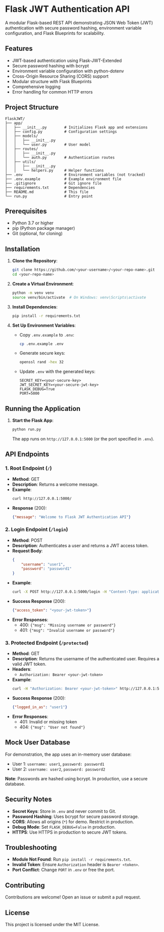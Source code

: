 # Flask JWT Authentication API

A modular Flask-based REST API demonstrating JSON Web Token (JWT) authentication with secure password hashing, environment variable configuration, and Flask Blueprints for scalability.

## Features

- JWT-based authentication using Flask-JWT-Extended
- Secure password hashing with bcrypt
- Environment variable configuration with python-dotenv
- Cross-Origin Resource Sharing (CORS) support
- Modular structure with Flask Blueprints
- Comprehensive logging
- Error handling for common HTTP errors

## Project Structure

```
FlaskJWT/
├── app/
│   ├── __init__.py        # Initializes Flask app and extensions
│   ├── config.py          # Configuration settings
│   ├── models/
│   │   ├── __init__.py
│   │   └── user.py        # User model
│   ├── routes/
│   │   ├── __init__.py
│   │   └── auth.py        # Authentication routes
│   ├── utils/
│   │   ├── __init__.py
│   │   └── helpers.py     # Helper functions
├── .env                   # Environment variables (not tracked)
├── .env.example           # Example environment file
├── .gitignore             # Git ignore file
├── requirements.txt       # Dependencies
├── README.md              # This file
└── run.py                 # Entry point
```

## Prerequisites

- Python 3.7 or higher
- pip (Python package manager)
- Git (optional, for cloning)

## Installation

1. **Clone the Repository**:
   ```bash
   git clone https://github.com/<your-username>/<your-repo-name>.git
   cd <your-repo-name>
   ```

2. **Create a Virtual Environment**:
   ```bash
   python -m venv venv
   source venv/bin/activate  # On Windows: venv\Scripts\activate
   ```

3. **Install Dependencies**:
   ```bash
   pip install -r requirements.txt
   ```

4. **Set Up Environment Variables**:
   - Copy `.env.example` to `.env`:
     ```bash
     cp .env.example .env
     ```
   - Generate secure keys:
     ```bash
     openssl rand -hex 32
     ```
   - Update `.env` with the generated keys:
     ```
     SECRET_KEY=<your-secure-key>
     JWT_SECRET_KEY=<your-secure-jwt-key>
     FLASK_DEBUG=True
     PORT=5000
     ```

## Running the Application

1. **Start the Flask App**:
   ```bash
   python run.py
   ```
   The app runs on `http://127.0.0.1:5000` (or the port specified in `.env`).

## API Endpoints

### 1. Root Endpoint (`/`)
- **Method**: GET
- **Description**: Returns a welcome message.
- **Example**:
  ```bash
  curl http://127.0.0.1:5000/
  ```
- **Response** (200):
  ```json
  {"message": "Welcome to Flask JWT Authentication API"}
  ```

### 2. Login Endpoint (`/login`)
- **Method**: POST
- **Description**: Authenticates a user and returns a JWT access token.
- **Request Body**:
  ```json
  {
      "username": "user1",
      "password": "password1"
  }
  ```
- **Example**:
  ```bash
  curl -X POST http://127.0.0.1:5000/login -H "Content-Type: application/json" -d '{"username":"user1","password":"password1"}'
  ```
- **Success Response** (200):
  ```json
  {"access_token": "<your-jwt-token>"}
  ```
- **Error Responses**:
  - 400: `{"msg": "Missing username or password"}`
  - 401: `{"msg": "Invalid username or password"}`

### 3. Protected Endpoint (`/protected`)
- **Method**: GET
- **Description**: Returns the username of the authenticated user. Requires a valid JWT token.
- **Headers**:
  - `Authorization: Bearer <your-jwt-token>`
- **Example**:
  ```bash
  curl -H "Authorization: Bearer <your-jwt-token>" http://127.0.0.1:5000/protected
  ```
- **Success Response** (200):
  ```json
  {"logged_in_as": "user1"}
  ```
- **Error Responses**:
  - 401: Invalid or missing token
  - 404: `{"msg": "User not found"}`

## Mock User Database

For demonstration, the app uses an in-memory user database:
- User 1: `username: user1`, `password: password1`
- User 2: `username: user2`, `password: password2`

**Note**: Passwords are hashed using bcrypt. In production, use a secure database.

## Security Notes

- **Secret Keys**: Store in `.env` and never commit to Git.
- **Password Hashing**: Uses bcrypt for secure password storage.
- **CORS**: Allows all origins (`*`) for demo. Restrict in production.
- **Debug Mode**: Set `FLASK_DEBUG=False` in production.
- **HTTPS**: Use HTTPS in production to secure JWT tokens.

## Troubleshooting

- **Module Not Found**: Run `pip install -r requirements.txt`.
- **Invalid Token**: Ensure `Authorization` header is `Bearer <token>`.
- **Port Conflict**: Change `PORT` in `.env` or free the port.

## Contributing

Contributions are welcome! Open an issue or submit a pull request.

## License

This project is licensed under the MIT License.